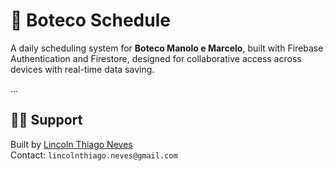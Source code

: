 # 📅 Boteco Schedule

A daily scheduling system for **Boteco Manolo e Marcelo**, built with Firebase Authentication and Firestore, designed for collaborative access across devices with real-time data saving.

...

## 🙋‍♂️ Support

Built by [Lincoln Thiago Neves](https://www.linkedin.com/in/lincolntneves)  
Contact: `lincolnthiago.neves@gmail.com`
